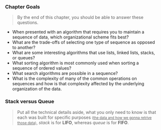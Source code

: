 
### Chapter Goals
> By the end of this chapter, you should be able to answer these questions.
- When presented with an algorithm that requires you to maintain a sequence of data, which organizational scheme fits best?
- What are the trade-offs of selecting one type of sequence as opposed to another?
- What are some interesting algorithms that use lists, linked lists, stacks, or queues?
- What sorting algorithm is most commonly used when sorting a sequence of ordered values?
- What search algorithms are possible in a sequence?
- What is the complexity of many of the common operations on sequences and how is that complexity affected by the underlying organization of the data.

### Stack versus Queue
> Put all the technical details aside, what you only need to know is that each was built for specific purposes <small>(<u>the data and how we gonna retrive those data</u>)</small>, *stack* is for **LIFO**, whereas *queue* is for **FIFO**.
